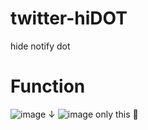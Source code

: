 # twitter-hiDOT
hide notify dot

# Function
![image](https://user-images.githubusercontent.com/80561604/230383160-b93c364e-9add-4851-87a7-bd3082551848.png)
↓
![image](https://user-images.githubusercontent.com/80561604/230383404-f76c59dd-3611-4605-97e8-87d5f8d90343.png)
 only this 🤣
